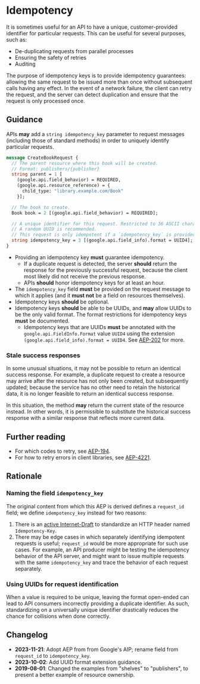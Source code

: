 # Idempotency

It is sometimes useful for an API to have a unique, customer-provided
identifier for particular requests. This can be useful for several purposes,
such as:

- De-duplicating requests from parallel processes
- Ensuring the safety of retries
- Auditing

The purpose of idempotency keys is to provide idempotency guarantees: allowing
the same request to be issued more than once without subsequent calls having
any effect. In the event of a network failure, the client can retry the
request, and the server can detect duplication and ensure that the request is
only processed once.

## Guidance

APIs **may** add a `string idempotency_key` parameter to request messages
(including those of standard methods) in order to uniquely identify particular
requests.

```proto
message CreateBookRequest {
  // The parent resource where this book will be created.
  // Format: publishers/{publisher}
  string parent = 1 [
    (google.api.field_behavior) = REQUIRED,
    (google.api.resource_reference) = {
      child_type: "library.example.com/Book"
    }];

  // The book to create.
  Book book = 2 [(google.api.field_behavior) = REQUIRED];

  // A unique identifier for this request. Restricted to 36 ASCII characters.
  // A random UUID is recommended.
  // This request is only idempotent if a `idempotency_key` is provided.
  string idempotency_key = 3 [(google.api.field_info).format = UUID4];
}
```

- Providing an idempotency key **must** guarantee idempotency.
  - If a duplicate request is detected, the server **should** return the
    response for the previously successful request, because the client most
    likely did not receive the previous response.
  - APIs **should** honor idempotency keys for at least an hour.
- The `idempotency_key` field **must** be provided on the request message to
  which it applies (and it **must not** be a field on resources themselves).
- Idempotency keys **should** be optional.
- Idempotency keys **should** be able to be UUIDs, and **may** allow UUIDs to
  be the only valid format. The format restrictions for idempotency keys
  **must** be documented.
  - Idempotency keys that are UUIDs **must** be annotated with the
    `google.api.FieldInfo.Format` value `UUID4` using the extension
    `(google.api.field_info).format = UUID4`. See [AEP-202](../0202/aep.md) for
    more.

### Stale success responses

In some unusual situations, it may not be possible to return an identical
success response. For example, a duplicate request to create a resource may
arrive after the resource has not only been created, but subsequently updated;
because the service has no other need to retain the historical data, it is no
longer feasible to return an identical success response.

In this situation, the method **may** return the current state of the resource
instead. In other words, it is permissible to substitute the historical success
response with a similar response that reflects more current data.

## Further reading

- For which codes to retry, see [AEP-194](https://aep.dev/194).
- For how to retry errors in client libraries, see
  [AEP-4221](https://aep.dev/4221).

## Rationale

### Naming the field `idempotency_key`

The original content from which this AEP is derived defines a `request_id`
field; we define `idempotency_key` instead for two reasons:

1. There is an [active Internet-Draft][idempotency-key-draft] to standardize an
   HTTP header named `Idempotency-Key`.
1. There may be edge cases in which separately identifying idempotent requests
   is useful; `request_id` would be more appropriate for such use cases. For
   example, an API producer might be testing the idempotency behavior of the
   API server, and might want to issue multiple requests with the same
   `idempotency_key` and trace the behavior of each request separately.

<!-- prettier-ignore-start -->
[idempotency-key-draft]: https://datatracker.ietf.org/doc/draft-ietf-httpapi-idempotency-key-header/
<!-- prettier-ignore-end -->

### Using UUIDs for request identification

When a value is required to be unique, leaving the format open-ended can lead
to API consumers incorrectly providing a duplicate identifier. As such,
standardizing on a universally unique identifier drastically reduces the chance
for collisions when done correctly.

## Changelog

- **2023-11-21**: Adopt AEP from from Google's AIP; rename field from
  `request_id` to `idempotency_key`.
- **2023-10-02**: Add UUID format extension guidance.
- **2019-08-01**: Changed the examples from "shelves" to "publishers", to
  present a better example of resource ownership.
